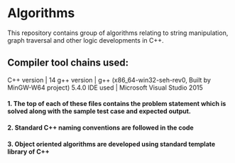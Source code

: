 # Algorithms
This repository contains group of algorithms relating to string manipulation, graph traversal and other logic developments in C++. 

Compiler tool chains used:
----------------------------
C++ version  | 14
g++ version  | g++ (x86_64-win32-seh-rev0, Built by MinGW-W64 project) 5.4.0
IDE used     | Microsoft Visual Studio 2015

#### 1. The top of each of these files contains the problem statement which is solved along with the sample test case and expected output.
#### 2. Standard C++ naming conventions are followed in the code
#### 3. Object oriented algorithms are developed using standard template library of C++
